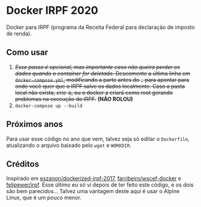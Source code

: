 # Docker IRPF 2020

Docker para IRPF (programa da Receita Federal para declaração de imposto de renda).

## Como usar

1. ~~*Esse passo é opcional, mas importante caso não queira perder os dados quando o container for deletado*. Descomente a última linha em `docker-compose.yml`, modificando a parte antes do `:` para apontar para onde você quer que o IRPF salve os dados localmente. Caso a pasta local não exista, crie-a, ou o docker a criará como root gerando problemas na execução do IRPF.~~ **(NÃO ROLOU)**
2. `docker-compose up --build`

## Próximos anos

Para usar esse código no ano que vem, talvez seja só editar o `Dockerfile`, atualizando o arquivo baixado pelo `wget` e `WORKDIR`.

## Créditos

Inspirado em [eszanon/dockerized-irpf-2017](https://github.com/eszanon/dockerized-irpf-2017), [farribeiro/wscef-docker](https://github.com/farribeiro/wscef-docker) e [felipewer/irpf](https://github.com/felipewer/irpf). Esse último eu só vi depois de ter feito este código, e os dois são bem parecidos... Talvez uma vantagem deste aqui é usar o Alpine Linux, que é um pouco menor.
